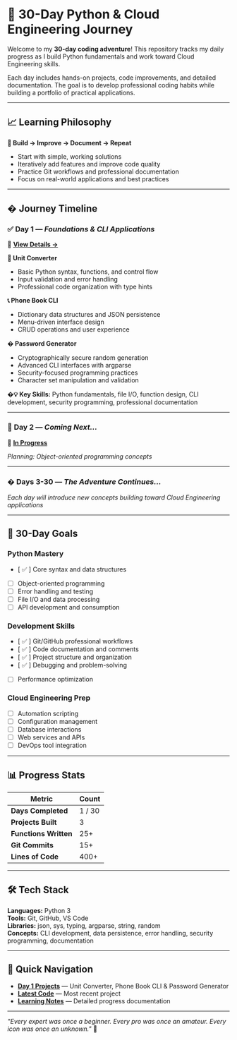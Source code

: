 # 🚀 30-Day Python & Cloud Engineering Journey

Welcome to my **30-day coding adventure**! This repository tracks my daily progress as I build Python fundamentals and work toward Cloud Engineering skills.

Each day includes hands-on projects, code improvements, and detailed documentation. The goal is to develop professional coding habits while building a portfolio of practical applications.

---

## 📈 Learning Philosophy

**🎯 Build → Improve → Document → Repeat**

- Start with simple, working solutions
- Iteratively add features and improve code quality
- Practice Git workflows and professional documentation
- Focus on real-world applications and best practices

---

## �️ Journey Timeline

### ✅ **Day 1** — _Foundations & CLI Applications_

📁 **[View Details →](day1/README.md)**

**🔧 Unit Converter**

- Basic Python syntax, functions, and control flow
- Input validation and error handling
- Professional code organization with type hints

**📞 Phone Book CLI**

- Dictionary data structures and JSON persistence
- Menu-driven interface design
- CRUD operations and user experience

**� Password Generator**

- Cryptographically secure random generation
- Advanced CLI interfaces with argparse
- Security-focused programming practices
- Character set manipulation and validation

**�💡 Key Skills:** Python fundamentals, file I/O, function design, CLI development, security programming, professional documentation

---

### 🔄 **Day 2** — _Coming Next..._

📁 **[In Progress](day2/README.md)**

_Planning: Object-oriented programming concepts_

---

### � **Days 3-30** — _The Adventure Continues..._

_Each day will introduce new concepts building toward Cloud Engineering applications_

---

## 🎯 30-Day Goals

### **Python Mastery**

- [ ✅ ] Core syntax and data structures
- [ ] Object-oriented programming
- [ ] Error handling and testing
- [ ] File I/O and data processing
- [ ] API development and consumption

### **Development Skills**

- [ ✅ ] Git/GitHub professional workflows
- [ ✅ ] Code documentation and comments
- [ ✅ ] Project structure and organization
- [ ✅ ] Debugging and problem-solving
- [ ] Performance optimization

### **Cloud Engineering Prep**

- [ ] Automation scripting
- [ ] Configuration management
- [ ] Database interactions
- [ ] Web services and APIs
- [ ] DevOps tool integration

---

## 📊 Progress Stats

| Metric                | Count  |
| --------------------- | ------ |
| **Days Completed**    | 1 / 30 |
| **Projects Built**    | 3      |
| **Functions Written** | 25+    |
| **Git Commits**       | 15+    |
| **Lines of Code**     | 400+   |

---

## 🛠️ Tech Stack

**Languages:** Python 3  
**Tools:** Git, GitHub, VS Code  
**Libraries:** json, sys, typing, argparse, string, random  
**Concepts:** CLI development, data persistence, error handling, security programming, documentation

---

## 🔗 Quick Navigation

- **[Day 1 Projects](day1/)** — Unit Converter, Phone Book CLI & Password Generator
- **[Latest Code](day1/Password_gen.py)** — Most recent project
- **[Learning Notes](day1/README.md)** — Detailed progress documentation

---

_"Every expert was once a beginner. Every pro was once an amateur. Every icon was once an unknown."_ 🌟
